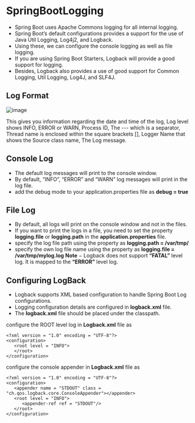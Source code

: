 # SpringBootLogging

- Spring Boot uses Apache Commons logging for all internal logging. 
- Spring Boot’s default configurations provides a support for the use of Java Util Logging, Log4j2, and Logback. 
- Using these, we can configure the console logging as well as file logging.
- If you are using Spring Boot Starters, Logback will provide a good support for logging. 
- Besides, Logback also provides a use of good support for Common Logging, Util Logging, Log4J, and SLF4J.

## Log Format

![image](https://user-images.githubusercontent.com/43011442/120165744-80742b80-c219-11eb-8802-4bdd33f15245.png)

This gives you information regarding the date and time of the log, Log level shows INFO, ERROR or WARN, Process ID, The --- which is a separator, Thread name is enclosed within the square brackets [], Logger Name that shows the Source class name, The Log message. 

## Console Log

- The default log messages will print to the console window. 
- By default, “INFO”, “ERROR” and “WARN” log messages will print in the log file.
- add the debug mode to your application.properties file as **debug = true**

## File Log

- By default, all logs will print on the console window and not in the files. 
- If you want to print the logs in a file, you need to set the property **logging.file** or **logging.path** in the **application.properties** file.
- specify the log file path using the property as **logging.path = /var/tmp/**
- specify the own log file name using the property as **logging.file = /var/tmp/mylog.log**
**Note** − Logback does not support **“FATAL”** level log. It is mapped to the **“ERROR”** level log.

## Configuring LogBack

- Logback supports XML based configuration to handle Spring Boot Log configurations. 
- Logging configuration details are configured in **logback.xml** file. 
- The **logback.xml** file should be placed under the classpath.

configure the ROOT level log in **Logback.xml** file as 

    <?xml version = "1.0" encoding = "UTF-8"?>
    <configuration>
       <root level = "INFO">
       </root>
    </configuration>

configure the console appender in **Logback.xml** file as

    <?xml version = "1.0" encoding = "UTF-8"?>
    <configuration>
       <appender name = "STDOUT" class = "ch.qos.logback.core.ConsoleAppender"></appender>
       <root level = "INFO">
          <appender-ref ref = "STDOUT"/> 
       </root>
    </configuration>

